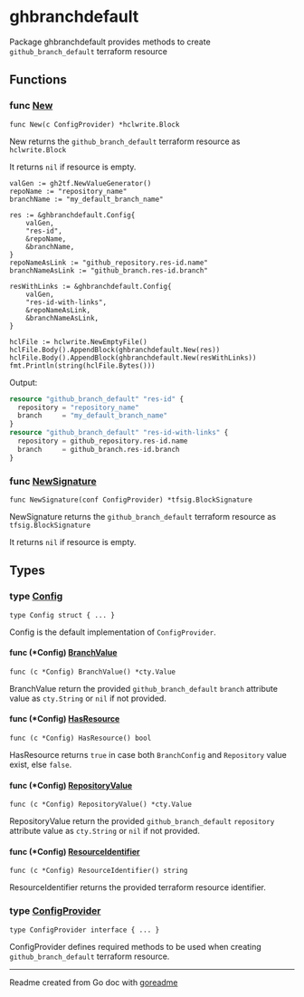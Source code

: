 # ghbranchdefault

Package ghbranchdefault provides methods to create `github_branch_default` terraform resource

## Functions

### func [New](./resource.go#L11)

`func New(c ConfigProvider) *hclwrite.Block`

New returns the `github_branch_default` terraform resource as `hclwrite.Block`

It returns `nil` if resource is empty.

```golang
valGen := gh2tf.NewValueGenerator()
repoName := "repository_name"
branchName := "my_default_branch_name"

res := &ghbranchdefault.Config{
    valGen,
    "res-id",
    &repoName,
    &branchName,
}
repoNameAsLink := "github_repository.res-id.name"
branchNameAsLink := "github_branch.res-id.branch"

resWithLinks := &ghbranchdefault.Config{
    valGen,
    "res-id-with-links",
    &repoNameAsLink,
    &branchNameAsLink,
}

hclFile := hclwrite.NewEmptyFile()
hclFile.Body().AppendBlock(ghbranchdefault.New(res))
hclFile.Body().AppendBlock(ghbranchdefault.New(resWithLinks))
fmt.Println(string(hclFile.Bytes()))
```

 Output:

```terraform
resource "github_branch_default" "res-id" {
  repository = "repository_name"
  branch     = "my_default_branch_name"
}
resource "github_branch_default" "res-id-with-links" {
  repository = github_repository.res-id.name
  branch     = github_branch.res-id.branch
}
```

### func [NewSignature](./resource.go#L22)

`func NewSignature(conf ConfigProvider) *tfsig.BlockSignature`

NewSignature returns the `github_branch_default` terraform resource as `tfsig.BlockSignature`

It returns `nil` if resource is empty.

## Types

### type [Config](./config.go#L12)

`type Config struct { ... }`

Config is the default implementation of `ConfigProvider`.

#### func (*Config) [BranchValue](./config.go#L37)

`func (c *Config) BranchValue() *cty.Value`

BranchValue return the provided `github_branch_default` `branch` attribute value as `cty.String`
or `nil` if not provided.

#### func (*Config) [HasResource](./config.go#L20)

`func (c *Config) HasResource() bool`

HasResource returns `true` in case both `BranchConfig` and `Repository` value exist, else `false`.

#### func (*Config) [RepositoryValue](./config.go#L31)

`func (c *Config) RepositoryValue() *cty.Value`

RepositoryValue return the provided `github_branch_default` `repository` attribute value as `cty.String`
or `nil` if not provided.

#### func (*Config) [ResourceIdentifier](./config.go#L25)

`func (c *Config) ResourceIdentifier() string`

ResourceIdentifier returns the provided terraform resource identifier.

### type [ConfigProvider](./config_provider.go#L6)

`type ConfigProvider interface { ... }`

ConfigProvider defines required methods to be used when creating `github_branch_default` terraform resource.

---
Readme created from Go doc with [goreadme](https://github.com/posener/goreadme)
